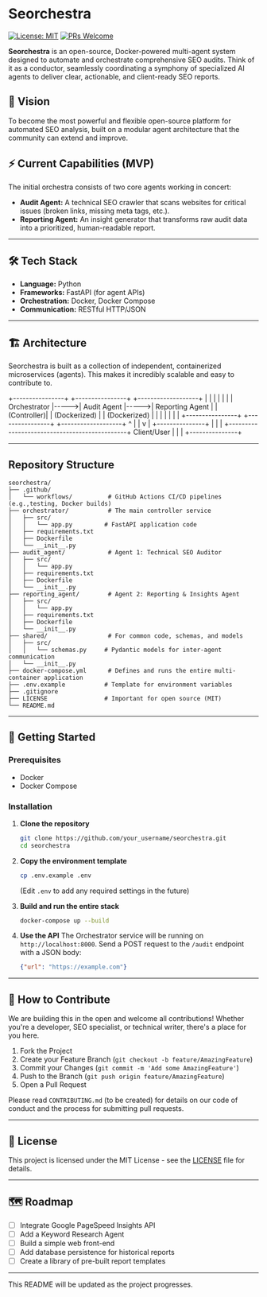 # Seorchestra

[![License: MIT](https://img.shields.io/badge/License-MIT-yellow.svg)](https://opensource.org/licenses/MIT)
[![PRs Welcome](https://img.shields.io/badge/PRs-welcome-brightgreen.svg)](https://github.com/AJakif/SEOrchestra/pulls)

**Seorchestra** is an open-source, Docker-powered multi-agent system designed to automate and orchestrate comprehensive SEO audits. Think of it as a conductor, seamlessly coordinating a symphony of specialized AI agents to deliver clear, actionable, and client-ready SEO reports.

## 🚀 Vision

To become the most powerful and flexible open-source platform for automated SEO analysis, built on a modular agent architecture that the community can extend and improve.

## ⚡️ Current Capabilities (MVP)

The initial orchestra consists of two core agents working in concert:

*   **Audit Agent:** A technical SEO crawler that scans websites for critical issues (broken links, missing meta tags, etc.).
*   **Reporting Agent:** An insight generator that transforms raw audit data into a prioritized, human-readable report.

---

## 🛠 Tech Stack

*   **Language:** Python
*   **Frameworks:** FastAPI (for agent APIs)
*   **Orchestration:** Docker, Docker Compose
*   **Communication:** RESTful HTTP/JSON

---

## 🏗 Architecture

Seorchestra is built as a collection of independent, containerized microservices (agents). This makes it incredibly scalable and easy to contribute to.

+----------------+      +----------------+      +-------------------+
|                |      |                |      |                   |
|   Orchestrator |----->|  Audit Agent   |----->|   Reporting Agent |
|    (Controller)|      | (Dockerized)   |      |   (Dockerized)    |
|                |      |                |      |                   |
+----------------+      +----------------+      +-------------------+
        ^                                                     |
        |                                                     v
        |                                              +---------------+
        |                                              |               |
        +----------------------------------------------+   Client/User |
                                                       |               |
                                                       +---------------+

---

## Repository Structure

```
seorchestra/
├── .github/
│   └── workflows/          # GitHub Actions CI/CD pipelines (e.g.,testing, Docker builds)
├── orchestrator/           # The main controller service
│   ├── src/
│   │   └── app.py         # FastAPI application code
│   ├── requirements.txt
│   ├── Dockerfile
│   └── __init__.py
├── audit_agent/            # Agent 1: Technical SEO Auditor
│   ├── src/
│   │   └── app.py
│   ├── requirements.txt
│   ├── Dockerfile
│   └── __init__.py
├── reporting_agent/        # Agent 2: Reporting & Insights Agent
│   ├── src/
│   │   └── app.py
│   ├── requirements.txt
│   ├── Dockerfile
│   └── __init__.py
├── shared/                 # For common code, schemas, and models
│   ├── src/
│   │   └── schemas.py     # Pydantic models for inter-agent communication
│   └── __init__.py
├── docker-compose.yml      # Defines and runs the entire multi-container application
├── .env.example           # Template for environment variables
├── .gitignore
├── LICENSE                # Important for open source (MIT)
└── README.md
```
---

## 🚦 Getting Started

### Prerequisites

- Docker
- Docker Compose

### Installation

1.  **Clone the repository**
    ```bash
    git clone https://github.com/your_username/seorchestra.git
    cd seorchestra
    ```

2.  **Copy the environment template**
    ```bash
    cp .env.example .env
    ```
    (Edit `.env` to add any required settings in the future)

3.  **Build and run the entire stack**
    ```bash
    docker-compose up --build
    ```

4.  **Use the API**
    The Orchestrator service will be running on `http://localhost:8000`.
    Send a POST request to the `/audit` endpoint with a JSON body:
    ```json
    {"url": "https://example.com"}
    ```

---

## 🤝 How to Contribute

We are building this in the open and welcome all contributions! Whether you're a developer, SEO specialist, or technical writer, there's a place for you here.

1.  Fork the Project
2.  Create your Feature Branch (`git checkout -b feature/AmazingFeature`)
3.  Commit your Changes (`git commit -m 'Add some AmazingFeature'`)
4.  Push to the Branch (`git push origin feature/AmazingFeature`)
5.  Open a Pull Request

Please read `CONTRIBUTING.md` (to be created) for details on our code of conduct and the process for submitting pull requests.

---

## 📜 License

This project is licensed under the MIT License - see the [LICENSE](LICENSE) file for details.

---

## 🗺 Roadmap

- [ ] Integrate Google PageSpeed Insights API
- [ ] Add a Keyword Research Agent
- [ ] Build a simple web front-end
- [ ] Add database persistence for historical reports
- [ ] Create a library of pre-built report templates

---

This README will be updated as the project progresses.



